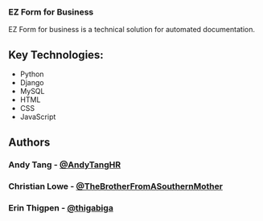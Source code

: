 ### EZ Form for Business

<p> EZ Form for business is a technical solution for automated documentation.  </p>


## Key Technologies:
 * Python
 * Django
 * MySQL
 * HTML
 * CSS
 * JavaScript

## Authors
 ### Andy Tang - <a href="https://github.com/andytanghr"> @AndyTangHR </a>
 ### Christian Lowe - <a href="https://github.com/TheBrotherFromASouthernMother"> @TheBrotherFromASouthernMother </a>
 ### Erin Thigpen - <a href="https://github.com/thigabiga"> @thigabiga </a>

